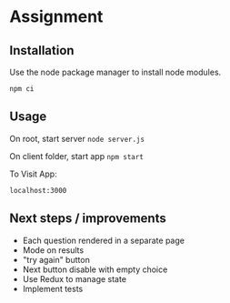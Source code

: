 # Assignment

## Installation

Use the node package manager to install node modules.

`npm ci`

## Usage

On root, start server
`node server.js`

On client folder, start app
`npm start`

To Visit App:

`localhost:3000`

## Next steps / improvements

- Each question rendered in a separate page
- Mode on results
- "try again" button
- Next button disable with empty choice
- Use Redux to manage state
- Implement tests
